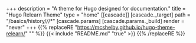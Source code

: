 +++
description = "A theme for Hugo designed for documentation."
title = "Hugo Relearn Theme"
type = "home"
[[cascade]]
	[cascade._target]
		path = "/basics/history/*/*/*"
	[cascade.params]
		[cascade.params._build]
			render = "never"
+++
{{% replaceRE "https://mcshelby.github.io/hugo-theme-relearn/" "" %}}
{{< include "README.md" "true" >}}
{{% /replaceRE %}}